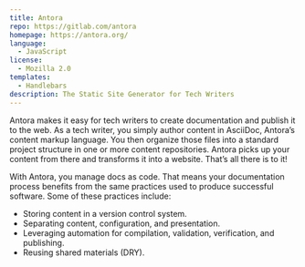 ```yaml
---
title: Antora
repo: https://gitlab.com/antora
homepage: https://antora.org/
language:
  - JavaScript
license:
  - Mozilla 2.0
templates:
  - Handlebars
description: The Static Site Generator for Tech Writers
---
```


Antora makes it easy for tech writers to create documentation and publish it to the web. 
As a tech writer, you simply author content in AsciiDoc, Antora’s content markup language. You then organize those files into a standard project structure in one or more content repositories. Antora picks up your content from there and transforms it into a website. That’s all there is to it!

With Antora, you manage docs as code. 
That means your documentation process benefits from the same practices used to produce successful software.
Some of these practices include:
* Storing content in a version control system.
* Separating content, configuration, and presentation.
* Leveraging automation for compilation, validation, verification, and publishing.
* Reusing shared materials (DRY).

